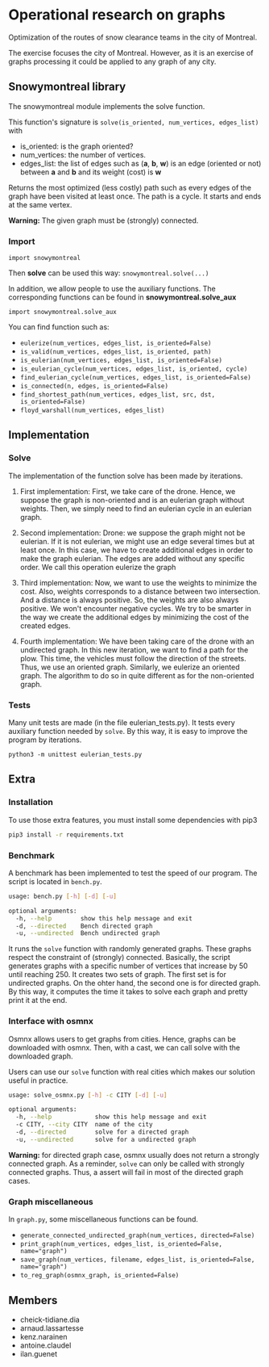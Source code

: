 # Operational research on graphs

Optimization of the routes of snow clearance teams in the city of Montreal.

The exercise focuses the city of Montreal. However, as it is an exercise of graphs processing it could be applied to any graph of any city.

## Snowymontreal library

The snowymontreal module implements the solve function.

This function's signature is `solve(is_oriented, num_vertices, edges_list)` with
* is_oriented: is the graph oriented?
* num_vertices: the number of vertices.
* edges_list: the list of edges such as (**a**, **b**, **w**) is an edge (oriented or not) between **a** and **b** and its weight (cost) is **w**

Returns the most optimized (less costly) path such as every edges of the graph have been visited at least once.
The path is a cycle. It starts and ends at the same vertex.

**Warning:** The given graph must be (strongly) connected.

### Import

`import snowymontreal`

Then **solve** can be used this way: `snowymontreal.solve(...)`

In addition, we allow people to use the auxiliary functions. The corresponding functions can be found in **snowymontreal.solve_aux**

`import snowymontreal.solve_aux`

You can find function such as:
* `eulerize(num_vertices, edges_list, is_oriented=False)`
* `is_valid(num_vertices, edges_list, is_oriented, path)`
* `is_eulerian(num_vertices, edges_list, is_oriented=False)`
* `is_eulerian_cycle(num_vertices, edges_list, is_oriented, cycle)`
* `find_eulerian_cycle(num_vertices, edges_list, is_oriented=False)`
* `is_connected(n, edges, is_oriented=False)`
* `find_shortest_path(num_vertices, edges_list, src, dst, is_oriented=False)`
* `floyd_warshall(num_vertices, edges_list)`


## Implementation

### Solve
    
The implementation of the function solve has been made by iterations. 
1) First implementation:
    First, we take care of the drone. Hence, we suppose the graph is 
    non-oriented and is an eulerian graph without weights. Then, we simply 
    need to find an eulerian cycle in an eulerian graph.

2) Second implementation:
    Drone: we suppose the graph might not be eulerian. If it is not 
    eulerian, we might use an edge several times but at least once. In this 
    case, we have to create additional edges in order to make the graph 
    eulerian. The edges are added without any specific order. We call this 
    operation eulerize the graph

3) Third implementation:
    Now, we want to use the weights to minimize the cost. Also, weights 
    corresponds to a distance between two intersection. And a distance is 
    always positive. So, the weights are also always positive. We won't
    encounter negative cycles.
    We try to be smarter in the way we create the additional edges by
    minimizing the cost of the created edges.

4) Fourth implementation:
    We have been taking care of the drone with an undirected graph. In 
    this new iteration, we want to find a path for the plow. This
    time, the vehicles must follow the direction of the streets. Thus, 
    we use an oriented graph. Similarly, we eulerize an oriented graph.
    The algorithm to do so in quite different as for the non-oriented graph.

### Tests

Many unit tests are made (in the file eulerian_tests.py). It tests every 
auxiliary function needed by `solve`. By this way, it is easy to improve 
the program by iterations.

`python3 -m unittest eulerian_tests.py`

## Extra

### Installation

To use those extra features, you must install some dependencies with pip3
```bash
pip3 install -r requirements.txt
```

### Benchmark

A benchmark has been implemented to test the speed of our program. The script
 is located in `bench.py`.

```bash
usage: bench.py [-h] [-d] [-u]

optional arguments:
  -h, --help        show this help message and exit
  -d, --directed    Bench directed graph
  -u, --undirected  Bench undirected graph
```

It runs the `solve` function with randomly generated graphs. These graphs
respect the constraint of (strongly) connected. Basically, the script
generates graphs with a specific number of vertices that increase by 50
until reaching 250. It creates two sets of graph. The first set is for
undirected graphs. On the ohter hand, the second one is for directed graph.
By this way, it computes the time it takes to solve each graph and pretty
print it at the end.
    
### Interface with osmnx

Osmnx allows users to get graphs from cities. Hence, graphs can be downloaded
with osmnx. Then, with a cast, we can call solve with the downloaded graph.

Users can use our `solve` function with real cities which makes our solution
 useful in practice.
 
```bash
usage: solve_osmnx.py [-h] -c CITY [-d] [-u]

optional arguments:
  -h, --help            show this help message and exit
  -c CITY, --city CITY  name of the city
  -d, --directed        solve for a directed graph
  -u, --undirected      solve for a undirected graph
```
 
**Warning:** for directed graph case, osmnx usually does not return a strongly
connected graph. As a reminder, `solve` can only be called with strongly
connected graphs. Thus, a assert will fail in most of the directed graph cases.

### Graph miscellaneous

In `graph.py`, some miscellaneous functions can be found.

* `generate_connected_undirected_graph(num_vertices, directed=False)`
* `print_graph(num_vertices, edges_list, is_oriented=False, name="graph")`
* `save_graph(num_vertices, filename, edges_list, is_oriented=False, name="graph")`
* `to_reg_graph(osmnx_graph, is_oriented=False)`

## Members

* cheick-tidiane.dia
* arnaud.lassartesse
* kenz.narainen
* antoine.claudel
* ilan.guenet
